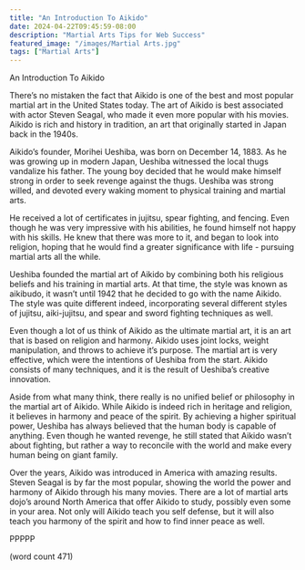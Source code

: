 ```yaml
---
title: "An Introduction To Aikido"
date: 2024-04-22T09:45:59-08:00
description: "Martial Arts Tips for Web Success"
featured_image: "/images/Martial Arts.jpg"
tags: ["Martial Arts"]
---
```


An Introduction To Aikido

There’s no mistaken the fact that Aikido is one of the best and most popular martial art in the United States today.  The art of Aikido is best associated with actor Steven Seagal, who made it even more popular with his movies.  Aikido is rich and history in tradition, an art that originally started in Japan back in the 1940s.

Aikido’s founder, Morihei Ueshiba, was born on December 14, 1883.  As he was growing up in modern Japan, Ueshiba witnessed the local thugs vandalize his father.  The young boy decided that he would make himself strong in order to seek revenge against the thugs.  Ueshiba was strong willed, and devoted every waking moment to physical training and martial arts.

He received a lot of certificates in jujitsu, spear fighting, and fencing.  Even though he was very impressive with his abilities, he found himself not happy with his skills.  He knew that there was more to it, and began to look into religion, hoping that he would find a greater significance with life - pursuing martial arts all the while.

Ueshiba founded the martial art of Aikido by combining both his religious beliefs and his training in martial arts.  At that time, the style was known as aikibudo, it wasn’t until 1942 that he decided to go with the name Aikido.  The style was quite different indeed, incorporating several different styles of jujitsu, aiki-jujitsu, and spear and sword fighting techniques as well.

Even though a lot of us think of Aikido as the ultimate martial art, it is an art that is based on religion and harmony.  Aikido uses joint locks, weight manipulation, and throws to achieve it’s purpose.  The martial art is very effective, which were the intentions of Ueshiba from the start.  Aikido consists of many techniques, and it is the result of Ueshiba’s creative innovation.

Aside from what many think, there really is no unified belief or philosophy in the martial art of Aikido.  While Aikido is indeed rich in heritage and religion, it believes in harmony and peace of the spirit.  By achieving a higher spiritual power, Ueshiba has always believed that the human body is capable of anything.  Even though he wanted revenge, he still stated that Aikido wasn’t about fighting, but rather a way to reconcile with the world and make every human being on giant family.

Over the years, Aikido was introduced in America with amazing results.  Steven Seagal is by far the most popular, showing the world the power and harmony of Aikido through his many movies.  There are a lot of martial arts dojo’s around North America that offer Aikido to study, possibly even some in your area.  Not only will Aikido teach you self defense, but it will also teach you harmony of the spirit and how to find inner peace as well.

PPPPP

(word count 471)
